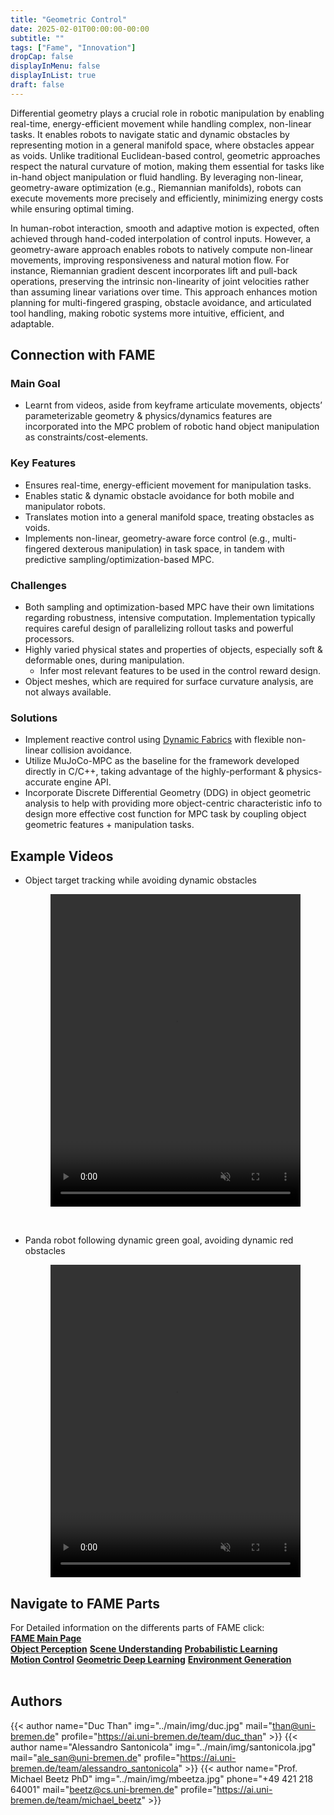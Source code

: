 ```yaml
---
title: "Geometric Control"
date: 2025-02-01T00:00:00-00:00
subtitle: ""
tags: ["Fame", "Innovation"]
dropCap: false
displayInMenu: false
displayInList: true
draft: false
---
```


Differential geometry plays a crucial role in robotic manipulation by enabling real-time, energy-efficient movement while handling complex, non-linear tasks. It enables robots to navigate static and dynamic obstacles by representing motion in a general manifold space, where obstacles appear as voids. Unlike traditional Euclidean-based control, geometric approaches respect the natural curvature of motion, making them essential for tasks like in-hand object manipulation or fluid handling. By leveraging non-linear, geometry-aware optimization (e.g., Riemannian manifolds), robots can execute movements more precisely and efficiently, minimizing energy costs while ensuring optimal timing.

In human-robot interaction, smooth and adaptive motion is expected, often achieved through hand-coded interpolation of control inputs. However, a geometry-aware approach enables robots to natively compute non-linear movements, improving responsiveness and natural motion flow. For instance, Riemannian gradient descent incorporates lift and pull-back operations, preserving the intrinsic non-linearity of joint velocities rather than assuming linear variations over time. This approach enhances motion planning for multi-fingered grasping, obstacle avoidance, and articulated tool handling, making robotic systems more intuitive, efficient, and adaptable.

## Connection with FAME

### Main Goal

- Learnt from videos, aside from keyframe articulate movements, objects’ parameterizable geometry & physics/dynamics features are incorporated into the MPC problem of robotic hand object manipulation as constraints/cost-elements.


### Key Features

- Ensures real-time, energy-efficient movement for manipulation tasks.
- Enables static & dynamic obstacle avoidance for both mobile and manipulator robots.
- Translates motion into a general manifold space, treating obstacles as voids.
- Implements non-linear, geometry-aware force control (e.g., multi-fingered dexterous manipulation) in task space, in tandem with predictive sampling/optimization-based MPC.


### Challenges


- Both sampling and optimization-based MPC have their own limitations regarding robustness, intensive computation. Implementation typically requires careful design of parallelizing rollout tasks and powerful processors.
- Highly varied physical states and properties of objects, especially soft & deformable ones, during manipulation.
  - Infer most relevant features to be used in the control reward design.
- Object meshes, which are required for surface curvature analysis, are not always available.


### Solutions

- Implement reactive control using [Dynamic Fabrics](https://arxiv.org/abs/2205.08454) with flexible non-linear collision avoidance.
- Utilize MuJoCo-MPC as the baseline for the framework developed directly in C/C++, taking advantage of the highly-performant & physics-accurate engine API.
- Incorporate Discrete Differential Geometry (DDG) in object geometric analysis to help with providing more object-centric characteristic info to design more effective cost function for MPC task by coupling object geometric features + manipulation tasks.


## Example Videos

- Object target tracking while avoiding dynamic obstacles
  <figure class="video_container">
    <video width="100%" height="500" loop muted controls>
      <source src="vid/fab_dynamic_particle.mp4" type="video/mp4">
      Your browser does not support the video tag.
    </video>
  </figure>
  </br>

- Panda robot following dynamic green goal, avoiding dynamic red obstacles
  <figure class="video_container">
    <video width="100%" height="500" loop muted controls>
      <source src="vid/fab_panda_follow_dynamic_goal_obst.mp4" type="video/mp4">
      Your browser does not support the video tag.
    </video>
  </figure>


## Navigate to FAME Parts

<div>
  For Detailed information on the differents parts of FAME click:<br>
  <div class="btn-group" style="width:100%">
    <a class="btn btn-primary" style="width:100%;" target="_self" href="../"><b>FAME Main Page</b></a>
  </div>
  <div class="btn-group" style="width:100%">
    <a class="btn btn-success" style="width:33.3%;" target="_self" href="../perception"><b>Object Perception</b></a>
    <a class="btn btn-success" style="width:33.3%;" target="_self" href="../scene_understanding"><b>Scene Understanding</b></a>
    <a class="btn btn-success" style="width:33.3%;" target="_self" href="../probabilistic_learning"><b>Probabilistic Learning</b></a>
  </div>
  <div class="btn-group" style="width:100%">
    <a class="btn btn-success" style="width:33.3%;" target="_self" href="../motion_control"><b>Motion Control</b></a>
    <a class="btn btn-success" style="width:33.3%;" target="_self" href="../geometric_learning"><b>Geometric Deep Learning</b></a>
    <a class="btn btn-success" style="width:33.3%;" target="_self" href="../enviroment"><b>Environment Generation</b></a>
  </div>
</div>
<br>


## Authors

{{< author name="Duc Than" img="../main/img/duc.jpg" mail="than@uni-bremen.de" profile="https://ai.uni-bremen.de/team/duc_than" >}}
{{< author name="Alessandro Santonicola" img="../main/img/santonicola.jpg" mail="ale_san@uni-bremen.de" profile="https://ai.uni-bremen.de/team/alessandro_santonicola" >}} 
{{< author name="Prof. Michael Beetz PhD" img="../main/img/mbeetza.jpg" phone="+49 421 218 64001" mail="beetz@cs.uni-bremen.de" profile="https://ai.uni-bremen.de/team/michael_beetz" >}}

